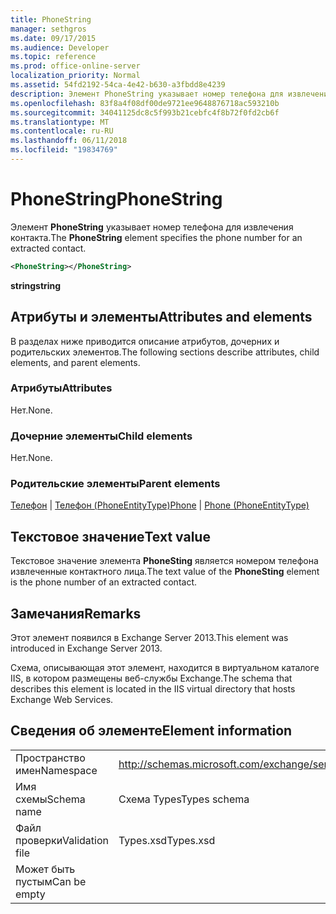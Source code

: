 ```yaml
---
title: PhoneString
manager: sethgros
ms.date: 09/17/2015
ms.audience: Developer
ms.topic: reference
ms.prod: office-online-server
localization_priority: Normal
ms.assetid: 54fd2192-54ca-4e42-b630-a3fbdd8e4239
description: Элемент PhoneString указывает номер телефона для извлечения контакта.
ms.openlocfilehash: 83f8a4f08df00de9721ee9648876718ac593210b
ms.sourcegitcommit: 34041125dc8c5f993b21cebfc4f8b72f0fd2cb6f
ms.translationtype: MT
ms.contentlocale: ru-RU
ms.lasthandoff: 06/11/2018
ms.locfileid: "19834769"
---
```

# <a name="phonestring"></a><span data-ttu-id="f783c-103">PhoneString</span><span class="sxs-lookup"><span data-stu-id="f783c-103">PhoneString</span></span>

<span data-ttu-id="f783c-104">Элемент **PhoneString** указывает номер телефона для извлечения контакта.</span><span class="sxs-lookup"><span data-stu-id="f783c-104">The **PhoneString** element specifies the phone number for an extracted contact.</span></span> 
  
```XML
<PhoneString></PhoneString>
```

 <span data-ttu-id="f783c-105">**string**</span><span class="sxs-lookup"><span data-stu-id="f783c-105">**string**</span></span>
## <a name="attributes-and-elements"></a><span data-ttu-id="f783c-106">Атрибуты и элементы</span><span class="sxs-lookup"><span data-stu-id="f783c-106">Attributes and elements</span></span>

<span data-ttu-id="f783c-107">В разделах ниже приводится описание атрибутов, дочерних и родительских элементов.</span><span class="sxs-lookup"><span data-stu-id="f783c-107">The following sections describe attributes, child elements, and parent elements.</span></span>
  
### <a name="attributes"></a><span data-ttu-id="f783c-108">Атрибуты</span><span class="sxs-lookup"><span data-stu-id="f783c-108">Attributes</span></span>

<span data-ttu-id="f783c-109">Нет.</span><span class="sxs-lookup"><span data-stu-id="f783c-109">None.</span></span>
  
### <a name="child-elements"></a><span data-ttu-id="f783c-110">Дочерние элементы</span><span class="sxs-lookup"><span data-stu-id="f783c-110">Child elements</span></span>

<span data-ttu-id="f783c-111">Нет.</span><span class="sxs-lookup"><span data-stu-id="f783c-111">None.</span></span>
  
### <a name="parent-elements"></a><span data-ttu-id="f783c-112">Родительские элементы</span><span class="sxs-lookup"><span data-stu-id="f783c-112">Parent elements</span></span>

<span data-ttu-id="f783c-113">[Телефон](phone.md) | [Телефон (PhoneEntityType)](phone-phoneentitytype.md)</span><span class="sxs-lookup"><span data-stu-id="f783c-113">[Phone](phone.md) | [Phone (PhoneEntityType)](phone-phoneentitytype.md)</span></span>
  
## <a name="text-value"></a><span data-ttu-id="f783c-114">Текстовое значение</span><span class="sxs-lookup"><span data-stu-id="f783c-114">Text value</span></span>

<span data-ttu-id="f783c-115">Текстовое значение элемента **PhoneSting** является номером телефона извлеченные контактного лица.</span><span class="sxs-lookup"><span data-stu-id="f783c-115">The text value of the **PhoneSting** element is the phone number of an extracted contact.</span></span> 
  
## <a name="remarks"></a><span data-ttu-id="f783c-116">Замечания</span><span class="sxs-lookup"><span data-stu-id="f783c-116">Remarks</span></span>

<span data-ttu-id="f783c-117">Этот элемент появился в Exchange Server 2013.</span><span class="sxs-lookup"><span data-stu-id="f783c-117">This element was introduced in Exchange Server 2013.</span></span>
  
<span data-ttu-id="f783c-118">Схема, описывающая этот элемент, находится в виртуальном каталоге IIS, в котором размещены веб-службы Exchange.</span><span class="sxs-lookup"><span data-stu-id="f783c-118">The schema that describes this element is located in the IIS virtual directory that hosts Exchange Web Services.</span></span>
  
## <a name="element-information"></a><span data-ttu-id="f783c-119">Сведения об элементе</span><span class="sxs-lookup"><span data-stu-id="f783c-119">Element information</span></span>

|||
|:-----|:-----|
|<span data-ttu-id="f783c-120">Пространство имен</span><span class="sxs-lookup"><span data-stu-id="f783c-120">Namespace</span></span>  <br/> |http://schemas.microsoft.com/exchange/services/2006/types  <br/> |
|<span data-ttu-id="f783c-121">Имя схемы</span><span class="sxs-lookup"><span data-stu-id="f783c-121">Schema name</span></span>  <br/> |<span data-ttu-id="f783c-122">Схема Types</span><span class="sxs-lookup"><span data-stu-id="f783c-122">Types schema</span></span>  <br/> |
|<span data-ttu-id="f783c-123">Файл проверки</span><span class="sxs-lookup"><span data-stu-id="f783c-123">Validation file</span></span>  <br/> |<span data-ttu-id="f783c-124">Types.xsd</span><span class="sxs-lookup"><span data-stu-id="f783c-124">Types.xsd</span></span>  <br/> |
|<span data-ttu-id="f783c-125">Может быть пустым</span><span class="sxs-lookup"><span data-stu-id="f783c-125">Can be empty</span></span>  <br/> ||
   

